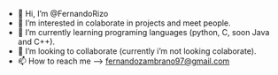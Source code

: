 - 👋 Hi, I’m @FernandoRizo
- 👀 I’m interested in colaborate in projects and meet people. 
- 🌱 I’m currently learning programing languages (python, C, soon Java and C++).
- 💞️ I’m looking to collaborate (currently i’m not looking colaborate).
- 📫 How to reach me --> fernandozambrano97@gmail.com

<!---
FernandoRizo/FernandoRizo is a ✨ special ✨ repository because its `README.md` (this file) appears on your GitHub profile.
You can click the Preview link to take a look at your changes.
--->
